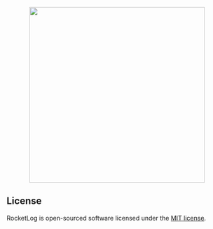 <p align="center"><a href="https://rocketlog.app" target="_blank"><img src="https://raw.githubusercontent.com/jessarcher/rocketlog/main/public/images/logo-vertical.svg" width="400"></a></p>

## License

RocketLog is open-sourced software licensed under the [MIT license](https://opensource.org/licenses/MIT).
